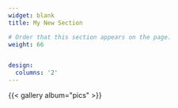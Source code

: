 ```yaml
---
widget: blank
title: My New Section

# Order that this section appears on the page.
weight: 66


design:
  columns: '2'
---
```




{{< gallery album="pics" >}}

